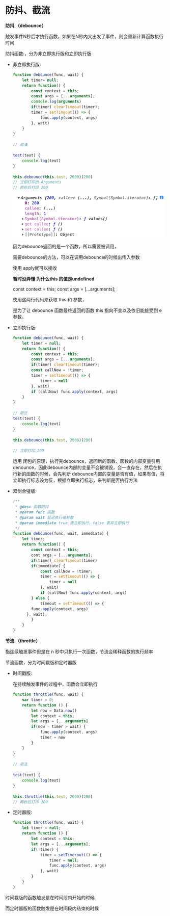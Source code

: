 # 防抖、截流

**防抖 （debounce）**

触发事件N秒后才执行函数，如果在N秒内又出发了事件，则会重新计算函数执行时间

防抖函数:，分为非立即执行版和立即执行版

- 非立即执行版:
    
    ```jsx
    function debounce(func, wait) {
    	let timer= null;
    	return function() {
    		const context = this;
    		const args = [...arguments];
    		console.log(arguments)
    		if(timer) clearTimeout(timer);
    		timer = setTimeout(() => {
    			func.apply(context, args)
    		}, wait)
    	}
    }
    
    // 用法
    
    test(text) {
    	console.log(text)
    }
    
    this.debounce(this.test, 2000)(200)
    // 立即打印出 Arguments
    // 两秒后打印 200
    ```
    
    ![输出结果](./imgs/debounce-output.png)
   
    因为debounce返回的是一个函数，所以需要被调用，
    
    需要debounce的方法，可以在调用debounce的时候出传入参数
    
    使用 apply就可以接收
    
    **暂时没弄懂 为什么this 的值是undefined**
    
    const context = this;
    const args = [...arguments];
    
    使用这两行代码来获取 this 和 参数，
    
    是为了让 debounce 函数最终返回的函数 this 指向不变以及依旧能接受到 e 参数。
    
- 立即执行版:
    
    ```jsx
    function debounce(func, wait) {
    	let timer = null;
    	return function() {
    		const context = this;
    		const args = [...arguments];
    		if(timer) clearTimeout(timer);
    		const callNow = !timer;
    		timer = setTimeout(() => {
    			timer = null
    		}, wait)
    		if (callNow) func.apply(context, args)
    	}
    }
    
    // 用法
    test(text) {
    	console.log(text)
    }
    
    this.debounce(this.test, 2000)(200)
    
    // 立即打印 200
    ```
    
    运用 闭包的原理，执行完debounce，返回新的函数，函数的内部变量引用 denounce，因此debounce内部的变量不会被销毁，会一直存在，然后在执行新的函数的时候，会先判断 debounce内部的变量是否有值，如果有值，将立即执行标志设为反，根据立即执行标志，来判断是否执行方法
    
- 双剑合璧版:
    
    ```jsx
    /**
     * @desc 函数防抖
     * @param func 函数
     * @param wait 延迟执行毫秒数
     * @param immediate true 表立即执行，false 表非立即执行
     */
    function debounce(func, wait, immediate) {
    	let timer;
    	return function() {
    		const context = this;
    		cont args = [...arguments];
    		if(timer) clearTimeout(timer)
    		if(immediate) {
    			const callNow = !timer;
    			timer = setTimeout(() => {
    				timer = null
    			}, wait)
    			if (callNow) func.apply(context, args)
    		} else {
    			timeout = setTimeout(() => {
            func.apply(context, args)
          }, wait);
    		}
    	}
    }
    ```
    

**节流 （throttle）**

指连续触发事件但是在 n 秒中只执行一次函数，节流会稀释函数的执行频率

节流函数，分为时间戳版和定时器版

- 时间戳版:
    
    在持续触发事件的过程中，函数会立即执行
    
    ```jsx
    function throttle(func, wait) {
    	var timer = 0;
    	return function () {
    		let now = Data.now()
    		let context = this;
    		let args = [...arguments]
    		if(now - timer > wait) {
    			func.apply(context, args)
    			timer = now
    		}
    	}
    }
    
    // 用法
    
    test(text) {
    	console.log(text)
    }
    
    this.throttle(this.test, 2000)(200)
    // 两秒后打印 200
    ```
    
- 定时器版:
    
    ```jsx
    function throttle(func, wait) {
    	let timer = null;
    	return function () {
    		let context = this;
    		let args = [...arguments];
    		if(!timer) {
    			timer = setTimerout(() => {
    				timer = null;
    				func.apply(context, args)
    			}, wait) 
    		}
    	}
    }
    ```
    

时间戳版的函数触发是在时间段内开始的时候

而定时器版的函数触发是在时间段内结束的时候